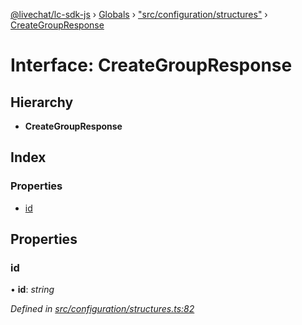 [@livechat/lc-sdk-js](../README.md) › [Globals](../globals.md) › ["src/configuration/structures"](../modules/_src_configuration_structures_.md) › [CreateGroupResponse](_src_configuration_structures_.creategroupresponse.md)

# Interface: CreateGroupResponse

## Hierarchy

* **CreateGroupResponse**

## Index

### Properties

* [id](_src_configuration_structures_.creategroupresponse.md#id)

## Properties

###  id

• **id**: *string*

*Defined in [src/configuration/structures.ts:82](https://github.com/livechat/lc-sdk-js/blob/04572ce/src/configuration/structures.ts#L82)*
